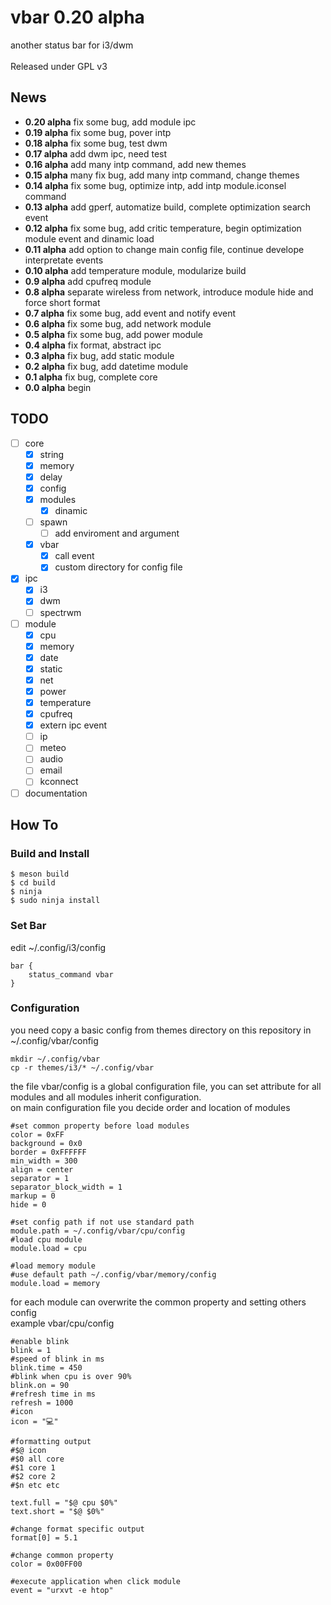 # vbar 0.20 alpha
another status bar for i3/dwm</br>
</br>
Released under GPL v3

## News
* **0.20 alpha** fix some bug, add module ipc</br>
* **0.19 alpha** fix some bug, pover intp</br>
* **0.18 alpha** fix some bug, test dwm</br>
* **0.17 alpha** add dwm ipc, need test</br>
* **0.16 alpha** add many intp command, add new themes</br>
* **0.15 alpha** many fix bug, add many intp command, change themes</br>
* **0.14 alpha** fix some bug, optimize intp, add intp module.iconsel command</br>
* **0.13 alpha** add gperf, automatize build, complete optimization search event</br>
* **0.12 alpha** fix some bug, add critic temperature, begin optimization module event and dinamic load</br>
* **0.11 alpha** add option to change main config file, continue develope interpretate events </br>
* **0.10 alpha** add temperature module, modularize build</br>
* **0.9  alpha** add cpufreq module</br>
* **0.8  alpha** separate wireless from network, introduce module hide and force short format</br>
* **0.7  alpha** fix some bug, add event and notify event</br>
* **0.6  alpha** fix some bug, add network module</br>
* **0.5  alpha** fix some bug, add power module</br>
* **0.4  alpha** fix format, abstract ipc</br>
* **0.3  alpha** fix bug, add static module</br>
* **0.2  alpha** fix bug, add datetime module</br>
* **0.1  alpha** fix bug, complete core</br>
* **0.0  alpha** begin

## TODO
- [ ] core
	- [X] string
	- [X] memory
	- [X] delay
	- [X] config
	- [X] modules
		- [X] dinamic
	- [ ] spawn
		- [ ] add enviroment and argument
	- [X] vbar
		- [X] call event
		- [X] custom directory for config file
- [X] ipc
	- [X] i3
	- [X] dwm
	- [ ] spectrwm
- [ ] module
	- [X] cpu
	- [X] memory
	- [X] date
	- [X] static
	- [X] net
	- [X] power
	- [X] temperature
	- [X] cpufreq
	- [X] extern ipc event
	- [ ] ip
	- [ ] meteo
	- [ ] audio
	- [ ] email
	- [ ] kconnect
- [ ] documentation

## How To

### Build and Install
```
$ meson build
$ cd build
$ ninja
$ sudo ninja install
```

### Set Bar
edit ~/.config/i3/config
```
bar {
	status_command vbar
}
```

### Configuration
you need copy a basic config from themes directory on this repository in ~/.config/vbar/config</br>
```
mkdir ~/.config/vbar
cp -r themes/i3/* ~/.config/vbar
```

the file vbar/config is a global configuration file, you can set attribute for all modules and all modules inherit configuration.</br>
on main configuration file you decide order and location of modules

```
#set common property before load modules
color = 0xFF
background = 0x0
border = 0xFFFFFF
min_width = 300
align = center
separator = 1
separator_block_width = 1
markup = 0
hide = 0

#set config path if not use standard path
module.path = ~/.config/vbar/cpu/config
#load cpu module
module.load = cpu

#load memory module
#use default path ~/.config/vbar/memory/config
module.load = memory

```

for each module can overwrite the common property and setting others config</br>
example vbar/cpu/config
```
#enable blink
blink = 1
#speed of blink in ms
blink.time = 450
#blink when cpu is over 90%
blink.on = 90
#refresh time in ms
refresh = 1000
#icon 
icon = "💻"

#formatting output
#$@ icon 
#$0 all core
#$1 core 1
#$2 core 2
#$n etc etc

text.full = "$@ cpu $0%"
text.short = "$@ $0%"

#change format specific output
format[0] = 5.1

#change common property
color = 0x00FF00

#execute application when click module
event = "urxvt -e htop"

```
